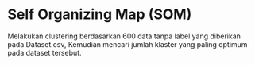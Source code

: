 # Self Organizing Map (SOM)

Melakukan clustering berdasarkan 600 data tanpa label yang diberikan pada Dataset.csv, Kemudian mencari jumlah klaster yang paling optimum pada dataset tersebut.
